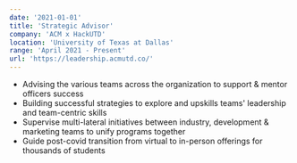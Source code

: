 ```yaml
---
date: '2021-01-01'
title: 'Strategic Advisor'
company: 'ACM x HackUTD'
location: 'University of Texas at Dallas'
range: 'April 2021 - Present'
url: 'https://leadership.acmutd.co/'
---
```


- Advising the various teams across the organization to support & mentor officers success
- Building successful strategies to explore and upskills teams' leadership and team-centric skills
- Supervise multi-lateral initiatives between industry, development & marketing teams to unify programs together
- Guide post-covid transition from virtual to in-person offerings for thousands of students
